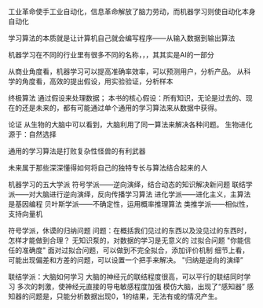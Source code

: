 工业革命使手工业自动化，信息革命解放了脑力劳动，而机器学习则使自动化本身自动化

学习算法的本质就是让计算机自己就会编写程序——从输入数据到输出算法

机器学习在不同的行业里有很多不同的名称，，，其其实是AI的一部分

从商业角度看，机器学习可以提高准确率效率，可以预测用户，分析产品。
从科学的角度看，高效的提出假设，用实验验证，分析样本

终极算法
通过假设来处理数据；
本书的核心假设：所有知识，无论是过去的、现在的还是未来的，都有可能通过单个通用的学习算法来从数据中获得。

论证
从生物的大脑中可以看到，大脑利用了同一算法来解决各种问题。
生物进化源于：自然选择

通用的学习算法是打败复杂性怪兽的有利武器

未来属于那些深深懂得如何将自己的独特专长与算法结合起来的人

机器学习的五大学派
符号学派——逆向演绎，结合动态的知识解决新问题
联结学派——对大脑进行逆向演绎，反向传播学习算法
进化学派——进化主义，主算法是基因编程
贝叶斯学派——不确定性，运用概率推理算法
类推学派——相似性，支持向量机

符号学派，休谟的归纳问题
问题：在概括我们见过的东西以及没见过的东西时，怎样才能做到合理？
无知识泵的，对数据的学习是无意义的
过拟合问题
"你能信任的准确度"
面对过拟合问题，可以做到不完全拟合，添加评价机制
细节上看，可能出现偏差和方差的问题，可以设置一个把手来解决。
"归纳是逆向的演绎”

联结学派：大脑如何学习
大脑的神经元的联结程度很高，可以平行的联结同时学习
多次的刺激，使神经元直接的导电敏感程度加强
模仿大脑，出现了“感知器”
感知器的问题是，只能分析数据出现0，1的结果，无法有或的情况产生。